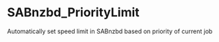 SABnzbd_PriorityLimit
=====================

Automatically set speed limit in SABnzbd based on priority of current job